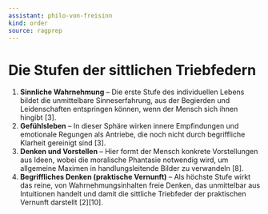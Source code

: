 ```yaml
---
assistant: philo-von-freisinn
kind: order
source: ragprep
---
```


# Die Stufen der sittlichen Triebfedern

1. **Sinnliche Wahrnehmung** – Die erste Stufe des individuellen Lebens bildet die unmittelbare Sinneserfahrung, aus der Begierden und Leidenschaften entspringen können, wenn der Mensch sich ihnen hingibt [3].  
2. **Gefühlsleben** – In dieser Sphäre wirken innere Empfindungen und emotionale Regungen als Antriebe, die noch nicht durch begriffliche Klarheit gereinigt sind [3].  
3. **Denken und Vorstellen** – Hier formt der Mensch konkrete Vorstellungen aus Ideen, wobei die moralische Phantasie notwendig wird, um allgemeine Maximen in handlungsleitende Bilder zu verwandeln [8].  
4. **Begriffliches Denken (praktische Vernunft)** – Als höchste Stufe wirkt das reine, von Wahrnehmungsinhalten freie Denken, das unmittelbar aus Intuitionen handelt und damit die sittliche Triebfeder der praktischen Vernunft darstellt [2][10].